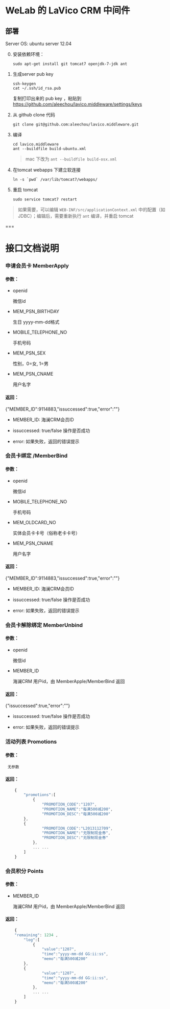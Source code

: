 WeLab 的 LaVico CRM 中间件
=================

## 部署

Server OS: ubuntu server 12.04

0. 安装依赖环境：

   ```
   sudo apt-get install git tomcat7 openjdk-7-jdk ant 
   ```

1. 生成server pub key

   ```
   ssh-keygen
   cat ~/.ssh/id_rsa.pub
   ```

   复制打印出来的 pub key ，粘贴到 https://github.com/aleechou/lavico.middleware/settings/keys

2. 从 github clone 代码

   ```
   git clone git@github.com:aleechou/lavico.middleware.git
   ```

3. 编译

   ```
   cd lavico.middleware
   ant --buildfile build-ubuntu.xml
   ```

   > mac 下改为 `ant --buildfile build-osx.xml`

4. 在tomcat webapps 下建立软连接

   ```
   ln -s `pwd` /var/lib/tomcat7/webapps/
   ```

5. 重启 tomcat 

   ```
   sudo service tomcat7 restart
   ```

> 如果需要，可以编辑 `WEB-INF/src/applicationContext.xml` 中的配置（如JDBC）；编辑后，需要重新执行 `ant` 编译，并重启 tomcat


===

# 接口文档说明


### 申请会员卡 MemberApply

#### 参数：

  * openid
  
      微信id
  
  * MEM_PSN_BIRTHDAY

      生日 yyyy-mm-dd格式

  * MOBILE_TELEPHONE_NO
 
      手机号码

  * MEM_PSN_SEX

      性别，0=女, 1=男

  * MEM_PSN_CNAME

      用户名字

#### 返回：

  {"MEMBER_ID":9114883,"issuccessed":true,"error":""}

  * MEMBER_ID: 海澜CRM会员ID

  * issuccessed: true/false 操作是否成功

  * error: 如果失败，返回的错误提示
 


### 会员卡绑定 /MemberBind

#### 参数：

  * openid
  
      微信id
  
  * MOBILE_TELEPHONE_NO
 
      手机号码

  * MEM_OLDCARD_NO

      实体会员卡卡号（俗称老卡卡号）

  * MEM_PSN_CNAME

      用户名字

#### 返回：

  {"MEMBER_ID":9114883,"issuccessed":true,"error":""}

  * MEMBER_ID: 海澜CRM会员ID

  * issuccessed: true/false 操作是否成功

  * error: 如果失败，返回的错误提示
 


### 会员卡解除绑定 MemberUnbind

#### 参数：

  * openid

      微信id
  
  * MEMBER_ID

      海澜CRM 用户id，由 MemberApple/MemberBind 返回

#### 返回：

  {"issuccessed":true,"error":""}

  * issuccessed: true/false 操作是否成功

  * error: 如果失败，返回的错误提示


### 活动列表 Promotions

#### 参数：

     无参数

#### 返回：

```javascript
    {
        "promotions":[
            {
                "PROMOTION_CODE":"1207",
                "PROMOTION_NAME":"每满500减200",
                "PROMOTION_DESC":"每满500减200"
	    },
	    {
                "PROMOTION_CODE":"L2013112709",
                "PROMOTION_NAME":"无限制现金券",
                "PROMOTION_DESC":"无限制现金券"
            },
            ... ...
        ]
    }
```


### 会员积分 Points

#### 参数：

  * MEMBER_ID

      海澜CRM 用户id，由 MemberApple/MemberBind 返回    

#### 返回：

```javascript
    {
	"remaining": 1234 ,
        "log":[
            {
                "value":"1207",
                "time":"yyyy-mm-dd GG:ii:ss",
                "memo":"每满500减200"
	    },
	    {
                "value":"1207",
                "time":"yyyy-mm-dd GG:ii:ss",
                "memo":"每满500减200"
            },
            ... ...
        ]
    }
```